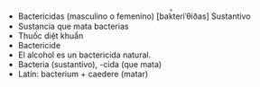 - Bactericidas (masculino o femenino) [bak̚teɾiˈθiðas] Sustantivo
- Sustancia que mata bacterias
- Thuốc diệt khuẩn
- Bactericide
- El alcohol es un bactericida natural.
- Bacteria (sustantivo), -cida (que mata)
- Latín: bacterium + caedere (matar)